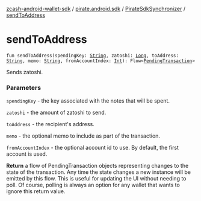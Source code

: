 [zcash-android-wallet-sdk](../../index.md) / [pirate.android.sdk](../index.md) / [PirateSdkSynchronizer](index.md) / [sendToAddress](./send-to-address.md)

# sendToAddress

`fun sendToAddress(spendingKey: `[`String`](https://kotlinlang.org/api/latest/jvm/stdlib/kotlin/-string/index.html)`, zatoshi: `[`Long`](https://kotlinlang.org/api/latest/jvm/stdlib/kotlin/-long/index.html)`, toAddress: `[`String`](https://kotlinlang.org/api/latest/jvm/stdlib/kotlin/-string/index.html)`, memo: `[`String`](https://kotlinlang.org/api/latest/jvm/stdlib/kotlin/-string/index.html)`, fromAccountIndex: `[`Int`](https://kotlinlang.org/api/latest/jvm/stdlib/kotlin/-int/index.html)`): Flow<`[`PendingTransaction`](../../pirate.android.sdk.db.entity/-pending-transaction/index.md)`>`

Sends zatoshi.

### Parameters

`spendingKey` - the key associated with the notes that will be spent.

`zatoshi` - the amount of zatoshi to send.

`toAddress` - the recipient's address.

`memo` - the optional memo to include as part of the transaction.

`fromAccountIndex` - the optional account id to use. By default, the first account is used.

**Return**
a flow of PendingTransaction objects representing changes to the state of the
transaction. Any time the state changes a new instance will be emitted by this flow. This is
useful for updating the UI without needing to poll. Of course, polling is always an option
for any wallet that wants to ignore this return value.

